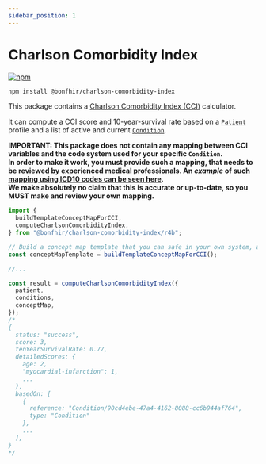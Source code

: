 ```yaml
---
sidebar_position: 1
---
```


# Charlson Comorbidity Index

[![npm](https://img.shields.io/npm/v/@bonfhir/charlson-comorbidity-index)](https://www.npmjs.com/package/@bonfhir/charlson-comorbidity-index)

```bash npm2yarn
npm install @bonfhir/charlson-comorbidity-index
```

This package contains a [Charlson Comorbidity Index (CCI)](<https://doi.org/10.1016/0021-9681(87)90171-8>) calculator.

It can compute a CCI score and 10-year-survival rate based on a [`Patient`](https://hl7.org/fhir/patient.html) profile and a list of active and current [`Condition`](https://hl7.org/fhir/condition.html).

**IMPORTANT: This package does not contain any mapping between CCI variables and the code system used for your specific `Condition`.<br/>
In order to make it work, you must provide such a mapping, that needs to be reviewed by experienced medical professionals.
An _example_ of [such mapping using ICD10 codes can be seen here](https://github.com/bonfhir/bonfhir/blob/main/packages/charlson-comorbidity-index/r4b/__fixtures__/icd10-codes-conceptmap.fhir.json).<br/>
We make absolutely no claim that this is accurate or up-to-date, so you MUST make and review your own mapping.**

```typescript
import {
  buildTemplateConceptMapForCCI,
  computeCharlsonComorbidityIndex,
} from "@bonfhir/charlson-comorbidity-index/r4b";

// Build a concept map template that you can safe in your own system, and must be completed with relevant Condition codes mapping.
const conceptMapTemplate = buildTemplateConceptMapForCCI();

//...

const result = computeCharlsonComorbidityIndex({
  patient,
  conditions,
  conceptMap,
});
/*
{
  status: "success",
  score: 3,
  tenYearSurvivalRate: 0.77,
  detailedScores: {
    age: 2,
    "myocardial-infarction": 1,
    ...
  },
  basedOn: [
    {
      reference: "Condition/90cd4ebe-47a4-4162-8088-cc6b944af764",
      type: "Condition"
    },
    ...
  ],
}
*/
```
